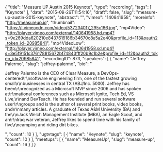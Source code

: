 {
  "title": "Measure UP Austin 2015 Keynote",
  "type": "recording",
  "tags": [
    "Keynote"
  ],
  "date": "2015-09-26T11:54:16",
  "draft": false,
  "slug": "measure-up-austin-2015-keynote",
  "abstract": "",
  "vimeo": "140641958",
  "moreinfo": "http://measureup.io",
  "thumbnail": "https://i.vimeocdn.com/video/537234017_295x166.jpg",
  "mp4Video": "http://player.vimeo.com/external/140641958.hd.mp4?s=9e269dda620210e8437619186b34670c8a5a2e40&profile_id=113&oauth2_token_id=20985841",
  "mp4VideoLow": "http://player.vimeo.com/external/140641958.sd.mp4?s=3e5f9151c376178815672bf74843fff20b9c1b2e&profile_id=112&oauth2_token_id=20985841",
  "recordingID": 873,
  "speakers": [
    {
      "name": "Jeffrey Palermo",
      "slug": "jeffrey-palermo",
      "bio": "<p>Jeffrey Palermo is the CEO of Clear Measure, a DevOps-centered\r\nsoftware engineering firm, one of the fastest growing small\r\nbusinesses in central TX (ABJ/Inc. 5000). Jeffrey has been\r\nrecognized as a Microsoft MVP since 2006 and has spoken at\r\nnational conferences such as Microsoft Ignite, Tech Ed, VS Live,\r\nand DevTeach. He has founded and run several software user\r\ngroups and is the author of several print books, video books, and\r\nmany articles. A graduate of Texas A&M University (BA) and the\r\nJack Welch Management Institute (MBA), an Eagle Scout, and an\r\nIraq war veteran, Jeffrey likes to spend time with his family of five\r\ncamping and riding dirt bikes.</p>",
      "count": 10
    }
  ],
  "ugtvtags": [
    {
      "name": "Keynote",
      "slug": "keynote",
      "count": 10
    }
  ],
  "meetups": [
    {
      "name": "MeasureUp",
      "slug": "measure-up",
      "count": 16
    }
  ]
}